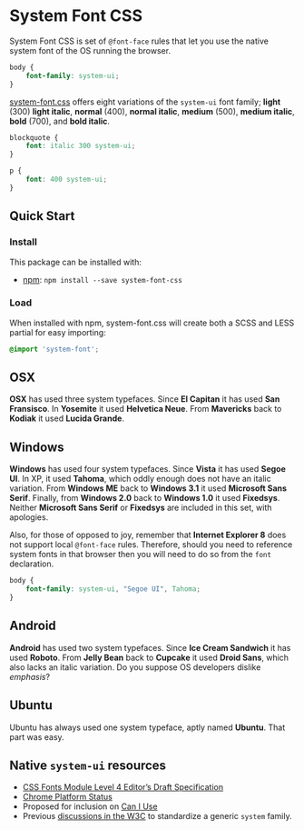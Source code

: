 # System Font CSS

System Font CSS is set of `@font-face` rules that let you use the native system font of the OS running the browser.

```css
body {
    font-family: system-ui;
}
```

[system-font.css](system-font.css) offers eight variations of the `system-ui` font family; **light** (300) **light italic**, **normal** (400), **normal italic**, **medium** (500), **medium italic**, **bold** (700), and **bold italic**.

```css
blockquote {
    font: italic 300 system-ui;
}

p {
    font: 400 system-ui;
}
```

## Quick Start

### Install

This package can be installed with:

* [npm](https://www.npmjs.com/package/owl.carousel): `npm install --save system-font-css`

### Load

When installed with npm, system-font.css will create both a SCSS and LESS partial for easy importing:

```scss
@import 'system-font';
```

## OSX

**OSX** has used three system typefaces. Since **El Capitan** it has used **San Fransisco**. In **Yosemite** it used **Helvetica Neue**. From **Mavericks** back to **Kodiak** it used **Lucida Grande**.

## Windows

**Windows** has used four system typefaces. Since **Vista** it has used **Segoe UI**. In XP, it used **Tahoma**, which oddly enough does not have an italic variation. From **Windows ME** back to **Windows 3.1** it used **Microsoft Sans Serif**. Finally, from **Windows 2.0** back to **Windows 1.0** it used **Fixedsys**. Neither **Microsoft Sans Serif** or **Fixedsys** are included in this set, with apologies.

Also, for those of opposed to joy, remember that **Internet Explorer 8** does not support local `@font-face` rules. Therefore, should you need to reference system fonts in that browser then you will need to do so from the `font` declaration.

```css
body {
    font-family: system-ui, "Segoe UI", Tahoma;
}
```

## Android

**Android** has used two system typefaces. Since **Ice Cream Sandwich** it has used **Roboto**. From **Jelly Bean** back to **Cupcake** it used **Droid Sans**, which also lacks an italic variation. Do you suppose OS developers dislike *emphasis*?

## Ubuntu

Ubuntu has always used one system typeface, aptly named **Ubuntu**. That part was easy.

## Native `system-ui` resources

* [CSS Fonts Module Level 4 Editor’s Draft Specification](https://drafts.csswg.org/css-fonts-4/#system-ui-def)
* [Chrome Platform Status](https://www.chromestatus.com/feature/5640395337760768)
* Proposed for inclusion on [Can I Use](https://github.com/Fyrd/caniuse/issues/2918)
* Previous [discussions in the W3C](https://lists.w3.org/Archives/Public/www-style/2015Jul/0169.html) to standardize a generic `system` family.
